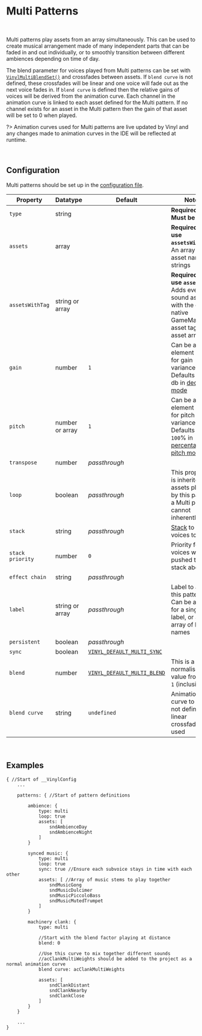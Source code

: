 # Multi Patterns

&nbsp;

Multi patterns play assets from an array simultaneously. This can be used to create musical arrangement made of many independent parts that can be faded in and out individually, or to smoothly transition between different ambiences depending on time of day.

The blend parameter for voices played from Multi patterns can be set with [`VinylMultiBlendSet()`](Multi-Pattern-Functions) and crossfades between assets. If `blend curve` is not defined, these crossfades will be linear and one voice will fade out as the next voice fades in. If `blend curve` is defined then the relative gains of voices will be derived from the animation curve. Each channel in the animation curve is linked to each asset defined for the Multi pattern. If no channel exists for an asset in the Multi pattern then the gain of that asset will be set to 0 when played.

?> Animation curves used for Multi patterns are live updated by Vinyl and any changes made to animation curves in the IDE will be reflected at runtime.

&nbsp;

## Configuration

Multi patterns should be set up in the [configuration file](Config-File).

|Property        |Datatype        |Default                                     |Notes                                                                                                              |
|----------------|----------------|--------------------------------------------|-------------------------------------------------------------------------------------------------------------------|
|`type`          |string          |                                            |**Required. Must be `multi`**                                                                                      |
|`assets`        |array           |                                            |**Required (or use `assetsWithTag`).** An array of asset names as strings                                          |
|`assetsWithTag` |string or array |                                            |**Required (or use `assets`).** Adds every sound asset with the given native GameMaker asset tag to the asset array|
|`gain`          |number          |`1`                                         |Can be a two-element array for gain variance. Defaults to `0` db in [decibel mode](Config-Macros)                  |
|`pitch`         |number or array |`1`                                         |Can be a two-element array for pitch variance. Defaults to `100`% in [percentage pitch mode](Config-Macros)        |
|`transpose`     |number          |*passthrough*                               |                                                                                                                   |
|`loop`          |boolean         |*passthrough*                               |This property is inherited by assets played by this pattern; a Multi pattern cannot inherently loop                |
|`stack`         |string          |*passthrough*                               |[Stack](Stacks) to push voices to                                                                                  |
|`stack priority`|number          |`0`                                         |Priority for voices when pushed to the stack above                                                                 |
|`effect chain`  |string          |*passthrough*                               |                                                                                                                   |
|`label`         |string or array |*passthrough*                               |Label to assign this pattern to. Can be a string for a single label, or an array of label names                    |
|`persistent`    |boolean         |*passthrough*                               |                                                                                                                   |
|`sync`          |boolean         |[`VINYL_DEFAULT_MULTI_SYNC`](Config-Macros) |                                                                                                                   |
|`blend`         |number          |[`VINYL_DEFAULT_MULTI_BLEND`](Config-Macros)|This is a normalised value from `0` to `1` (inclusive)                                                             |
|`blend curve`   |string          |`undefined`                                 |Animation curve to use If not defined, linear crossfades are used                                                  |

&nbsp;

## Examples

```
{ //Start of __VinylConfig
	...
    
	patterns: { //Start of pattern definitions

        ambience: {
        	type: multi
        	loop: true
        	assets: [
                sndAmbienceDay
                sndAmbienceNight
        	]
        }

		synced music: {
			type: multi
			loop: true
			sync: true //Ensure each subvoice stays in time with each other
			assets: [ //Array of music stems to play together
			    sndMusicGong
                sndMusicDulcimer
                sndMusicPiccoloBass
                sndMusicMutedTrumpet
			]
		}

		machinery clank: {
			type: multi

			//Start with the blend factor playing at distance
			blend: 0

			//Use this curve to mix together different sounds
			//acClankMultiWeights should be added to the project as a normal animation curve
			blend curve: acClankMultiWeights

			assets: [
                sndClankDistant
                sndClankNearby
                sndClankClose
			]
		}
	}

	...
}
```

<!-- tabs:end -->
